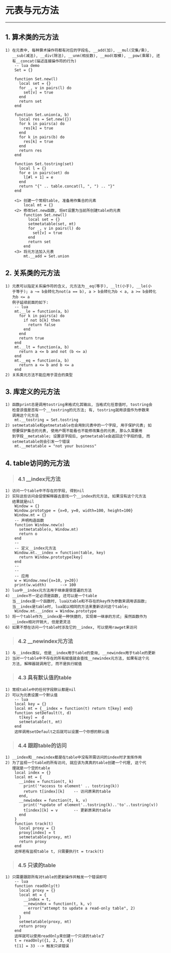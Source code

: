 # **元表与元方法** #
***

## **1. 算术类的元方法** ##
    1) 在元表中, 每种算术操作符都有对应的字段名, __add(加), __mul(交集/乘), 
       __sub(减法), __div(除法), __unm(相反数), __mod(取模), __pow(乘幂), 还
       有__concat(描述连接操作符的行为)
        -- lua demo
        Set = {}

        function Set.new(l)
          local set = {}
          for _, v in pairs(l) do 
            set[v] = true
          end
          return set
        end 

        function Set.union(a, b)
          local res = Set.new({})
          for k in pairs(a) do 
            res[k] = true
          end 
          for k in pairs(b) do 
            res[k] = true
          end 
          return res 
        end 
        
        function Set.tostring(set)
          local l = {}
          for e in pairs(set) do
            l[#l + 1] = e
          end 
          return "{" .. table.concat(l, ", ") .. "}"
        end

        <1> 创建一个常规table, 准备用作集合的元素
            local mt = {}
        <2> 修改Set.new函数, 将mt设置为当前所创建table的元表
            function Set.new(l)
              local set = {}
              setmetatable(set, mt)
              for _, v in pairs(l) do 
                set[v] = true
              end 
              return set
            end 
        <3> 将元方法加入元表
            mt.__add = Set.union 



## **2. 关系类的元方法** ##
    1) 元表可以指定关系操作符的含义, 元方法为__eq(等于), __lt(小于), __le(小
       于等于); a ~= b会转化为not(a == b), a > b会转化为b < a, a >= b会转化 
       为b <= a 
       例子延续前面的如下:
        -- lua 
        mt.__le = function(a, b)
          for k in pairs(a) do 
            if not b[k] then 
              return false
            end
          end 
          return true
        end 
        mt.__lt = function(a, b)
          return a <= b and not (b <= a)
        end 
        mt.__eq = function(a, b)
          return a <= b and b <= a
        end
    2) 关系类元方法不能应用于混合的类型



## **3. 库定义的元方法** ##
    1) 函数print总是调用tostring来格式化其输出, 当格式化任意值时, tostring会
       检查该值是否有一个__tostring的元方法; 有, tostring就用该值作为参数来
       调用这个元方法 
        mt.__tostring = Set.tostring 
    2) setmetatable和getmetatable也会用到元表中的一个字段, 用于保护元表; 如
       想要保护集合的元表, 使用户既不能看也不能修改集合的元表, 那么久需要用
       到字段__metatable; 设置该字段后, getmetatable会返回这个字段的值, 而
       setmetatable则会引发一个错误
        mt.__metatable = "not your business"


## **4. table访问的元方法** ##
> ### **4.1 __index元方法** ###
    1) 访问一个table中不存在的字段, 得到nil
    2) 实际这些访问会促使解释器去查找一个__index的元方法, 如果没有这个元方法
       结果就是nil
        Window = {}
        Window.prototype = {x=0, y=0, width=100, height=100}
        Window.mt = {}
        -- 声明构造函数
        function Window.new(o)
          setmetatable(o, Window.mt)
          return o
        end 
        --
        -- 定义__index元方法
        Window.mt.__index = function(table, key)
          return Window.prototype[key]
        end
        --
        --
        -- 应用
        w = Window.new({x=10, y=20})
        print(w.width)      --> 100
    3) lua中__index元方法用于继承是很普遍的方法
    4) __index不一定必须是函数, 还可以是一个table 
       当__index是一个函数时, lua以table和不存在的key作为参数来调用该函数; 
       当__index是table时, lua就以相同的方法来重新访问这个table;
        Window.mt.__index = Window.prototype 
    5) 将一个table作为__index是一种快捷的, 实现单一继承的方式; 虽然函数作为
       __index相对开销大, 但是更灵活
    6) 如果不想在访问一个table时涉及它的__index, 可以使用rawget来访问
> ### **4.2 __newindex元方法** ###
    1) 与__index类似, 但是__index用于table的查询, __newindex用于table的更新
    2) 当对一个table中不存在的所有赋值就会查找__newindex元方法, 如果有这个元
       方法, 解释器就调用它, 而不是执行赋值
> ### **4.3 具有默认值的table** ###
    1) 常规table中的任何字段默认都是nil
    2) 可以为元表设置一个默认值
        -- lua 
        local key = {}
        local mt = {__index = function(t) return t[key] end}
        function setDefault(t, d)
          t[key] =  d
          setmetatable(t, mt)
        end 
        这样调用setDefault之后就可以设置一个你想的默认值
> ### **4.4 跟踪table的访问** ###
    1) __index和__newindex都是在table中没有所需访问的index时才发挥作用
    2) 为了监视一个table的所有访问, 就应该为真真的table创建一个代理, 这个代
       理就是一个空的table 
        local index = {}
        local mt = {
          __index = function(t, k)
            print('*access to element' .. tostring(k))
            return t[index][k]    -- 访问原来的table
          end, 
          __newindex = function(t, k, v)
            print('*update of element'..tostring(k)..'to'..tostring(v))
            t[index][k] = v       -- 更新原来的table
          end
        }
        function track(t)
          local proxy = {}
          proxy[index] = t
          setmetatable(proxy, mt)
          return proxy
        end
        这样若有监视table t, 只需要执行t = track(t)
> ### **4.5 只读的table** ###
    1) 只需要跟踪所有对table的更新操作并触发一个错误即可
        -- lua 
        function readOnly(t)
          local proxy = {}
          local mt = {
            __index = t, 
            __newindex = function(t, k, v)
              error("attempt to update a read-only table", 2)
            end
          }
          setmetatable(proxy, mt)
          return proxy
        end 
        这样就可以使用readOnly来创建一个只读的table了
        t = readOnly({1, 2, 3, 4})
        t[1] = 33 --> 触发只读错误
